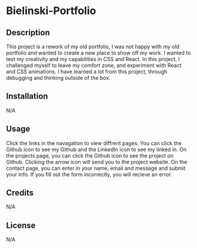 # Bielinski-Portfolio

## Description

This project is a rework of my old portfolio, I was not happy with my old portfolio and wanted to create a new place to show off my work. I wanted to test my creativity and my capabilities in CSS and React. In this project, I challenged myself to leave my comfort zone, and experiment with React and CSS animations. I have learned a lot from this project, through debugging and thinking outside of the box.

## Installation

N/A

## Usage

Click the links in the navagation to view diffrent pages. You can click the Github icon to see my Github and the LinkedIn icon to see my linked in. On the projects page, you can click the Github icon to see the project on Github. Clicking the arrow icon will send you to the project website. On the contact page, you can enter in your name, email and message and submit your info. If you fill out the form incorrectly, you will recieve an error.

## Credits

N/A

## License

N/A
